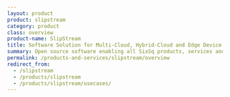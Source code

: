 ```yaml
---
layout: product
product: slipstream
category: product
class: overview
product-name: SlipStream
title: Software Solution for Multi-Cloud, Hybrid-Cloud and Edge Device Application Management
summary: Open source software enabling all SixSq products, services and solutions. The most comprehensive solution to manage virtualised resources in cloud and edge environments. Reduce operational costs. Improve efficiency.
permalink: /products-and-services/slipstream/overview
redirect_from:
  - /slipstream
  - /products/slipstream
  - /products/slipstream/usecases/
---
```

